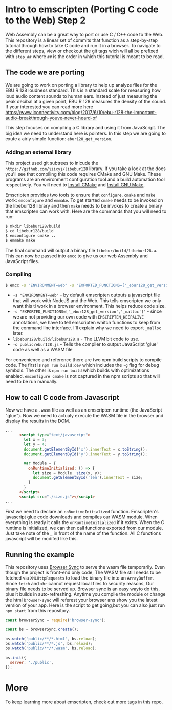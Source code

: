 # Intro to emscripten (Porting C code to the Web) Step 2

Web Assembly can be a great way to port or use C / C++ code to the Web.  This repository is a linear set of commits that function as a step-by-step tutorial through how to take C code and run it in a browser.  To navigate to the different steps, view or checkout the git tags wich will all be prefixed with `step_##` where `##` is the order in which this tutorial is meant to be read.

## The code we are porting

We are going to work on porting a library to help up analyze files for the EBU R 128 loudness standard.  This is a standard scale for measuring how loud audio content sounds to human ears. Instead of just measuring the peak decibal at a given point, EBU R 128 measures the density of the sound.  If your interested you can read more here https://www.iconnectivity.com/blog/2017/6/10/ebu-r128-the-important-audio-breakthrough-youve-never-heard-of

This step focuses on compiling a C library and using it from JavaScript.  The big idea we need to understand here is pointers.  In this step we are going to exute a airly simple function: `ebur128_get_version`.

### Adding an external library

This project used git subtrees to inlcude the `https://github.com/jiixyj/libebur128` library.  If you take a look at the docs you'll see that compiling this code requires CMake and GNU Make.  These programs are an environment configuration tool and a build automation tool respectively.  You will need to [Install CMake](https://cmake.org/install/) and [Install GNU Make](https://www.gnu.org/software/make/).

Emscripten provides two tools to ensure that `configure`, `cmake` and `make` work: `emconfigure` and `emmake`.  To get started `cmake` needs to be invoked on the libebur128 library and then `make` needs to be invokes to create a binary that emscripten can work with.  Here are the commands that you will need to run:

```bash
$ mkdir libebur128/build
$ cd libebur128/build
$ emconfigure cmake ..
$ emmake make
```

The final command will output a binary file `libebur/build/libebur128.a`.  This can now be passed into `emcc` to give us our web Assembly and JavaScript files.

### Compiling

```bash
$ emcc -s "ENVIRONMENT=web" -s "EXPORTED_FUNCTIONS=['_ebur128_get_version']" libebur128/build/libebur128.a -o public/ebur128.js
```

* `-s "ENVIRONMENT=web"` - by default emscripten outputs a javascript file that will work with NodeJS and the Web.  This tells emscripten we only want this ti work in a browser environment.  This helps reduce code size.
* `-s "EXPORTED_FUNCTIONS=['_ebur128_get_version','_malloc']"` - since we are not providing our own code with `EMSCRIPTEN_KEEPALIVE` annotations, we have to tell emscripten whitch functions to keep from the command line interface.  I'll explain why we need to export `_malloc` later.
* `libebur128/build/libebur128.a` - The LLVM bit code to use.
* `-o public/ebur128.js` - Tells the compiler to output JavaScript 'glue' code as well as a WASM file

For convenience and reference there are two npm build scripts to compile code. The first is `npm run build:dev` which includes the `-g` flag for debug symbols.  The other is `npm run build` which builds with optimizations enabled. `emconfigure cmake` is not captured in the npm scripts so that will need to be run manually.

## How to call C code from Javascript

Now we have a `.wasm` file as well as an emscripten runtime (the JavaScript "glue").  Now we need to actualy execute the WASM file in the browser and display the results in the DOM.

```html
...
      <script type="text/javascript">
        let x = 3;
        let y = 4;
        document.getElementById('x').innerText = x.toString();
        document.getElementById('y').innerText = y.toString();

        var Module = {
          onRuntimeInitialized: () => {
            let size = Module._size(x, y);
            document.getElementById('len').innerText = size;
          }
        }
      </script>
      <script src="./size.js"></script>
...
```

First we need to declare an `onRuntimeInitialized` function.  Emscripten's javascript glue code downloads and compiles our WASM module.  When everything is ready it calls the `onRuntimeInitialized` if it exists.  When the C runtime is initialized, we can then call functions exported from our module. Just take note of the `_` in front of the name of the function.  All C functions javascript will be modifed like this.

## Running the example

This repository uses [Browser Sync](https://www.browsersync.io/) to serve the wasm file temporarily.  Even though the project is front-end only code, The WASM file still needs to be fetched via `XMLHttpRequests` to load the binary file into an `ArrayBuffer`.  Since `fetch` and `xhr` cannot request local files fo security reasons, Our binary file needs to be served up.  Browser sync is an easy wayto do this, plus it builds in auto-refreshing.  Anytime you compile the module or change the html `browser-sync` will referest your browser ans show you the latest version of your app. Here is the script to get going,but you can also just run `npm start` from this repository.

```javascript
const browserSync = require('browser-sync');

const bs = browserSync.create();

bs.watch('public/**/*.html', bs.reload);
bs.watch('public/**/*.js', bs.reload);
bs.watch('public/**/*.wasm', bs.reload);

bs.init({
  server: './public',
});
```

# More

To keep learning more about emscripten, check out more tags in this repo.